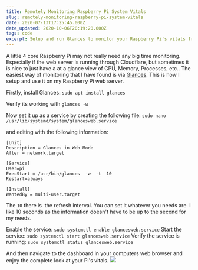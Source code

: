 ```yaml
---
title: Remotely Monitoring Raspberry Pi System Vitals
slug: remotely-monitoring-raspberry-pi-system-vitals
date: 2020-07-13T17:25:45.000Z
date_updated: 2020-10-06T20:19:20.000Z
tags: code
excerpt: Setup and run Glances to monitor your Raspberry Pi's vitals from any web browser.
---
```


A little 4 core Raspberry Pi may not really need any big time monitoring. Especially if the web server is running through Cloudflare, but sometimes it is nice to just have a at a glance view of CPU, Memory, Processes, etc.. The easiest way of monitoring that I have found is via [Glances](https://nicolargo.github.io/glances/). This is how I setup and use it on my Raspberry Pi web server.

Firstly, install Glances: `sudo apt install glances`

Verify its working with `glances -w`

Now set it up as a service by creating the following file: `sudo nano /usr/lib/systemd/system/glancesweb.service`

and editing with the following information:

    [Unit]
    Description = Glances in Web Mode
    After = network.target
    
    [Service]
    User=pi
    ExecStart = /usr/bin/glances  -w  -t  10
    Restart=always
    
    [Install]
    WantedBy = multi-user.target
    

The `10` there is  the refresh interval. You can set it whatever you needs are. I like 10 seconds as the information doesn't have to be up to the second for my needs.

Enable the service: `sudo systemctl enable glancesweb.service`
Start the service: `sudo systemctl start glancesweb.service`
Verify the service is running: `sudo systemctl status glancesweb.service`

And then navigate to the dashboard in your computers web browser and enjoy the complete look at your Pi's vitals.
![](/assets/img/posts/2020/07/Screenshot_2020-07-13-ubuntu---Glances.png)
